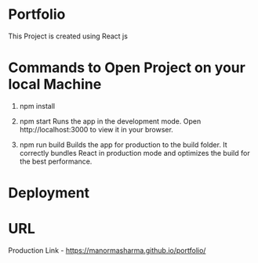 # Portfolio
This Project is created using React js

# Commands to Open Project on your local Machine
1. npm install
2. npm start
Runs the app in the development mode.
Open http://localhost:3000 to view it in your browser.

3. npm run build
Builds the app for production to the build folder.
It correctly bundles React in production mode and optimizes the build for the best performance.

# Deployment

# URL 
Production Link - https://manormasharma.github.io/portfolio/

